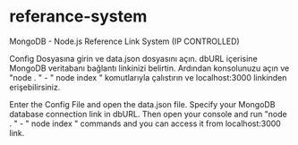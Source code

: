 # referance-system
MongoDB - Node.js Reference Link System (IP CONTROLLED)

Config Dosyasına girin ve data.json dosyasını açın. dbURL içerisine MongoDB veritabanı bağlantı linkinizi belirtin.
Ardından konsolunuzu açın ve "node . " - " node index " komutlarıyla çalıstırın ve localhost:3000 linkinden erişebilirsiniz.

Enter the Config File and open the data.json file. Specify your MongoDB database connection link in dbURL.
Then open your console and run "node . " - " node index " commands and you can access it from localhost:3000 link.
